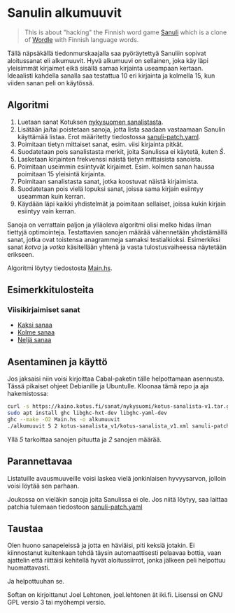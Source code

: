 # Sanulin alkumuuvit

> This is about "hacking" the Finnish word game
> [Sanuli](https://sanuli.fi/) which is a clone of
> [Wordle](https://www.powerlanguage.co.uk/wordle/) with Finnish
> language words.

Tällä näpsäkällä tiedonmurskaajalla saa pyöräytettyä Sanuliin sopivat
aloitussanat eli alkumuuvit. Hyvä alkumuuvi on sellainen, joka käy läpi
yleisimmät kirjaimet eikä sisällä samaa kirjainta useampaan
kertaan. Ideaalisti kahdella sanalla saa testattua 10 eri kirjainta ja
kolmella 15, kun viiden sanan peli on käytössä.

## Algoritmi

1. Luetaan sanat Kotuksen [nykysuomen
   sanalistasta](https://kaino.kotus.fi/sanat/nykysuomi/).
2. Lisätään ja/tai poistetaan sanoja, jotta lista saadaan vastaamaan
   Sanulin käyttämää listaa. Erot määritetty tiedostossa
   [sanuli-patch.yaml](sanuli-patch.yaml).
3. Poimitaan tietyn mittaiset sanat, esim. viisi kirjainta pitkät.
4. Suodatetaan pois sanalistasta merkit, joita Sanulissa ei käytetä,
   kuten *Š*.
5. Lasketaan kirjainten frekvenssi näistä tietyn mittaisista sanoista.
6. Poimitaan useimmin esiintyvät kirjaimet. Esim. kolmen sanan haussa
   poimitaan 15 yleisintä kirjainta.
7. Poimitaan sanalistasta sanat, jotka koostuvat näistä kirjaimista.
8. Suodatetaan pois vielä lopuksi sanat, joissa sama kirjain esiintyy
   useamman kuin kerran.
9. Käydään läpi kaikki yhdistelmät ja poimitaan sellaiset, joissa
   kukin kirjain esiintyy vain kerran.

Sanoja on verrattain paljon ja ylläoleva algoritmi olisi melko hidas
ilman tiettyjä optimointeja. Testattavien sanojen määrää vähennetään
yhdistämällä sanat, jotka ovat toistensa anagrammeja samaksi
testialkioksi. Esimerkiksi sanat *kotva* ja *votka* käsitellään yhtenä
ja vasta tulostusvaiheessa näytetään erikseen.

Algoritmi löytyy tiedostosta [Main.hs](Main.hs).

## Esimerkkitulosteita

### Viisikirjaimiset sanat

* [Kaksi sanaa](https://zouppen.iki.fi/poista/sanuli5-2.txt)
* [Kolme sanaa](https://zouppen.iki.fi/poista/sanuli5-3.txt)
* [Neljä sanaa](https://zouppen.iki.fi/poista/sanuli5-4.txt)

## Asentaminen ja käyttö

Jos jaksaisi niin voisi kirjoittaa Cabal-paketin tälle helpottamaan asennusta. Tässä pikaiset ohjeet Debianille ja Ubuntulle. Kloonaa tämä repo ja aja hakemistossa:

```sh
curl -s https://kaino.kotus.fi/sanat/nykysuomi/kotus-sanalista-v1.tar.gz | tar -xzv
sudo apt install ghc libghc-hxt-dev libghc-yaml-dev
ghc --make -O2 Main.hs -o alkumuuvit
./alkumuuvit 5 2 kotus-sanalista_v1/kotus-sanalista_v1.xml sanuli-patch.yaml
```

Yllä *5* tarkoittaa sanojen pituutta ja *2* sanojen määrää.

## Parannettavaa

Listatuille avausmuuveille voisi laskea vielä jonkinlaisen
hyvyysarvon, jolloin voisi löytää sen parhaan.

Joukossa on vieläkin sanoja joita Sanulissa ei ole. Jos niitä löytyy,
saa laittaa patchia tulemaan tiedostoon
[sanuli-patch.yaml](sanuli-patch.yaml)

## Taustaa

Olen huono sanapeleissä ja jotta en häviäisi, piti keksiä jotakin. Ei
kiinnostanut kuitenkaan tehdä täysin automaattisesti pelaavaa bottia,
vaan ajattelin että riittäisi kehitellä hyvät aloitussiirrot, jonka
jälkeen peli helpottuu huomattavasti.

Ja helpottuuhan se.

Softan on kirjoittanut Joel Lehtonen, joel.lehtonen ät
iki.fi. Lisenssi on GNU GPL versio 3 tai myöhempi versio.
